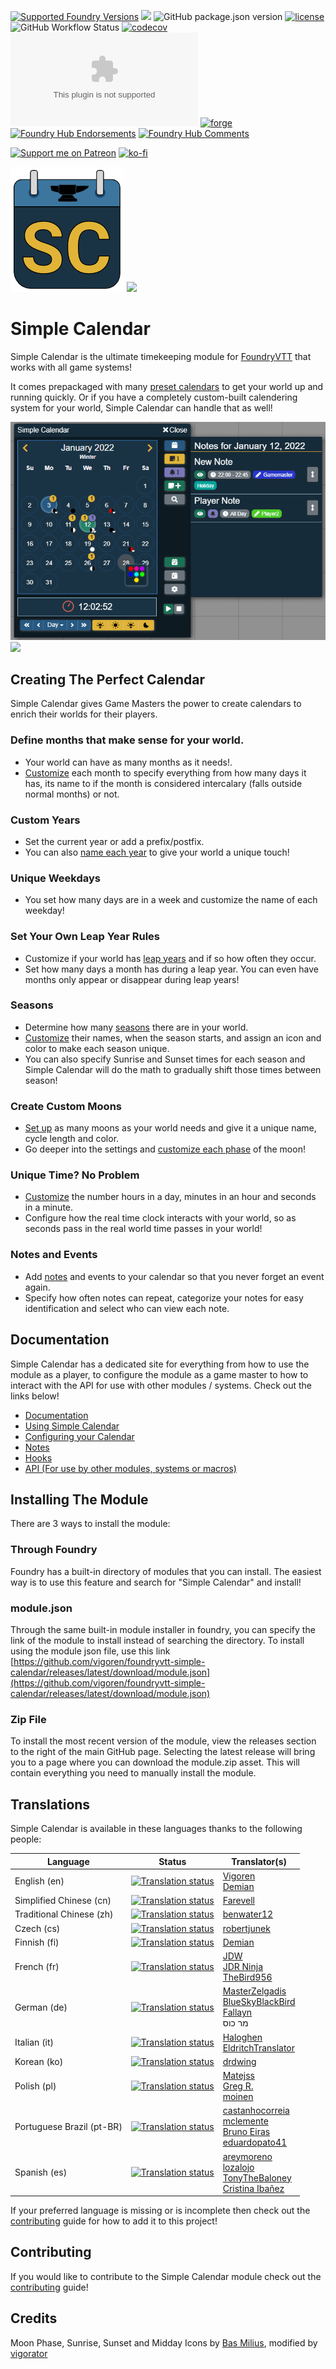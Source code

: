 [![Supported Foundry Versions](https://img.shields.io/endpoint?url=https://foundryshields.com/version?url=https://github.com/vigoren/foundryvtt-simple-calendar/releases/latest/download/module.json)](https://foundryvtt.com/releases/)
![](https://img.shields.io/endpoint?url=https%3A%2F%2Ffoundryshields.com%2Fsystem%3FnameType%3Dfull%26showVersion%3D1%26url%3Dhttps%3A%2F%2Fraw.githubusercontent.com%2Fvigoren%2Ffoundryvtt-simple-calendar%2Fmain%2Fsrc%2Fmodule.json)
![GitHub package.json version](https://img.shields.io/github/package-json/v/vigoren/foundryvtt-simple-calendar)
[![license](https://img.shields.io/badge/license-MIT-blue)](https://github.com/vigoren/foundryvtt-simple-calendar/blob/main/LICENSE)
![GitHub Workflow Status](https://img.shields.io/github/workflow/status/vigoren/foundryvtt-simple-calendar/Node.js%20CI)
[![codecov](https://codecov.io/gh/vigoren/foundryvtt-simple-calendar/branch/main/graph/badge.svg?token=43TJ117WP1)](https://codecov.io/gh/vigoren/foundryvtt-simple-calendar)
[![GitHub release (latest by date)](https://img.shields.io/github/downloads/vigoren/foundryvtt-simple-calendar/latest/module.zip)](https://github.com/vigoren/foundryvtt-simple-calendar/releases/latest)
[![forge](https://img.shields.io/badge/dynamic/json?label=Forge%20Installs&query=package.installs&suffix=%&url=https://forge-vtt.com/api/bazaar/package/foundryvtt-simple-calendar&colorB=3d8b41)](https://forge-vtt.com/bazaar#package=foundryvtt-simple-calendar)
[![Foundry Hub Endorsements](https://img.shields.io/endpoint?logoColor=white&url=https://www.foundryvtt-hub.com/wp-json/hubapi/v1/package/foundryvtt-simple-calendar/shield/endorsements)](https://www.foundryvtt-hub.com/package/foundryvtt-simple-calendar/)
[![Foundry Hub Comments](https://img.shields.io/endpoint?logoColor=white&url=https://www.foundryvtt-hub.com/wp-json/hubapi/v1/package/foundryvtt-simple-calendar/shield/comments)](https://www.foundryvtt-hub.com/package/foundryvtt-simple-calendar/)

[![Support me on Patreon](https://img.shields.io/endpoint.svg?url=https%3A%2F%2Fshieldsio-patreon.vercel.app%2Fapi%3Fusername%3Dvigorator%26type%3Dpatrons&style=flat)](https://patreon.com/vigorator)
[![ko-fi](https://img.shields.io/badge/%20-Support%20me%20on%20Ko--fi-%23FF5E5B?style=flat&logo=ko-fi&logoColor=white)](https://ko-fi.com/A0A546HOX)

![](./docs/images/logo.png)
![](media://logo.png)

# Simple Calendar 

Simple Calendar is the ultimate timekeeping module for [FoundryVTT](https://foundryvtt.com/) that works with all game systems!

It comes prepackaged with many [preset calendars](https://simplecalendar.info/pages/docs/calendar-configuration/quick-setup.html) to get your world up and running quickly. Or if you have a completely custom-built calendering system for your world, Simple Calendar can handle that as well!

![](./docs/images/sc-v2-themes.gif)
![](media://sc-v2-themes.gif)

## Creating The Perfect Calendar

Simple Calendar gives Game Masters the power to create calendars to enrich their worlds for their players.

### Define months that make sense for your world. 

* Your world can have as many months as it needs!.
* [Customize](https://simplecalendar.info/pages/docs/calendar-configuration/month-settings.html) each month to specify everything from how many days it has, its name to if the month is considered intercalary (falls outside normal months) or not.

### Custom Years

* Set the current year or add a prefix/postfix.
* You can also [name each year](https://simplecalendar.info/pages/docs/calendar-configuration/year-settings.html#year-names) to give your world a unique touch!

### Unique Weekdays

* You set how many days are in a week and customize the name of each weekday!

### Set Your Own Leap Year Rules

* Customize if your world has [leap years](https://simplecalendar.info/pages/docs/calendar-configuration/leap-year-settings.html) and if so how often they occur.
* Set how many days a month has during a leap year. You can even have months only appear or disappear during leap years!

### Seasons

* Determine how many [seasons](https://simplecalendar.info/pages/docs/calendar-configuration/season-settings.html) there are in your world.
* [Customize](https://simplecalendar.info/pages/docs/calendar-configuration/season-settings.html) their names, when the season starts, and assign an icon and color to make each season unique.
* You can also specify Sunrise and Sunset times for each season and Simple Calendar will do the math to gradually shift those times between season!

### Create Custom Moons

* [Set up](https://simplecalendar.info/pages/docs/calendar-configuration/moon-settings.html) as many moons as your world needs and give it a unique name, cycle length and color.
* Go deeper into the settings and [customize each phase](https://simplecalendar.info/pages/docs/calendar-configuration/moon-settings.html#phases) of the moon!

### Unique Time? No Problem

* [Customize](https://simplecalendar.info/pages/docs/calendar-configuration/time-settings.html) the number hours in a day, minutes in an hour and seconds in a minute.
* Configure how the real time clock interacts with your world, so as seconds pass in the real world time passes in your world!

### Notes and Events 

* Add [notes](https://simplecalendar.info/pages/docs/using-sc/notes.html) and events to your calendar so that you never forget an event again.
* Specify how often notes can repeat, categorize your notes for easy identification and select who can view each note.

## Documentation

Simple Calendar has a dedicated site for everything from how to use the module as a player, to configure the module as a game master to how to interact with the API for use with other modules / systems. Check out the links below!

- [Documentation](https://simplecalendar.info/index.html)
- [Using Simple Calendar](https://simplecalendar.info/pages/docs/using-sc/index/index.html)
- [Configuring your Calendar](https://simplecalendar.info/pages/docs/calendar-configuration/index/index.html)
- [Notes](https://simplecalendar.info/pages/docs/using-sc/notes.html)
- [Hooks](https://simplecalendar.info/modules/SimpleCalendar.Hooks.html)
- [API (For use by other modules, systems or macros)](https://simplecalendar.info/modules/SimpleCalendar.api.html)

## Installing The Module

There are 3 ways to install the module:

### Through Foundry

Foundry has a built-in directory of modules that you can install. The easiest way is to use this feature and search for "Simple Calendar" and install!

### module.json

Through the same built-in module installer in foundry, you can specify the link of the module to install instead of searching the directory. To install using the module json file, use this link [https://github.com/vigoren/foundryvtt-simple-calendar/releases/latest/download/module.json](https://github.com/vigoren/foundryvtt-simple-calendar/releases/latest/download/module.json)

### Zip File

To install the most recent version of the module, view the releases section to the right of the main GitHub page. 
Selecting the latest release will bring you to a page where you can download the module.zip asset. This will contain everything you need to manually install the module.

## Translations

Simple Calendar is available in these languages thanks to the following people:

| Language                  | Status                                                                                                                                                                             | Translator(s)                                                                                                                                                                                                                                                                   |
|---------------------------|------------------------------------------------------------------------------------------------------------------------------------------------------------------------------------|---------------------------------------------------------------------------------------------------------------------------------------------------------------------------------------------------------------------------------------------------------------------------------|
| English (en)              | [![Translation status](https://weblate.foundryvtt-hub.com/widgets/simple-calendar/en/main/svg-badge.svg)](https://weblate.foundryvtt-hub.com/engage/simple-calendar/en/)           | [Vigoren](https://github.com/vigoren) <br/> [Demian](https://weblate.foundryvtt-hub.com/user/Demian/)                                                                                                                                                                           |
| Simplified Chinese (cn)   | [![Translation status](https://weblate.foundryvtt-hub.com/widgets/simple-calendar/zh_Hans/svg-badge.svg)](https://weblate.foundryvtt-hub.com/engage/simple-calendar/zh_Hans/)      | [Farevell](https://github.com/Farevell)                                                                                                                                                                                                                                         |
| Traditional Chinese (zh)  | [![Translation status](https://weblate.foundryvtt-hub.com/widgets/simple-calendar/zh_Hant/main/svg-badge.svg)](https://weblate.foundryvtt-hub.com/engage/simple-calendar/zh_Hant/) | [benwater12](https://github.com/benwater12)                                                                                                                                                                                                                                     |
| Czech (cs)                | [![Translation status](https://weblate.foundryvtt-hub.com/widgets/simple-calendar/cs/main/svg-badge.svg)](https://weblate.foundryvtt-hub.com/engage/simple-calendar/cs/)           | [robertjunek](https://github.com/robertjunek)                                                                                                                                                                                                                                   |
| Finnish (fi)              | [![Translation status](https://weblate.foundryvtt-hub.com/widgets/simple-calendar/fi/main/svg-badge.svg)](https://weblate.foundryvtt-hub.com/engage/simple-calendar/fi/)           | [Demian](https://weblate.foundryvtt-hub.com/user/Demian/)                                                                                                                                                                                                                       |
| French (fr)               | [![Translation status](https://weblate.foundryvtt-hub.com/widgets/simple-calendar/fr/main/svg-badge.svg)](https://weblate.foundryvtt-hub.com/engage/simple-calendar/fr/)           | [JDW](https://weblate.foundryvtt-hub.com/user/JDW/)<br/>[JDR Ninja](https://github.com/JDR-Ninja) <br/> [TheBird956](https://github.com/TheBird956)                                                                                                                             |
| German (de)               | [![Translation status](https://weblate.foundryvtt-hub.com/widgets/simple-calendar/de/main/svg-badge.svg)](https://weblate.foundryvtt-hub.com/engage/simple-calendar/de/)           | [MasterZelgadis](https://github.com/MasterZelgadis) <br/> [BlueSkyBlackBird](https://github.com/BlueSkyBlackBird) <br/> [Fallayn](https://github.com/Fallayn) <br/> מר כוס                                                                                                      |
| Italian (it)              | [![Translation status](https://weblate.foundryvtt-hub.com/widgets/simple-calendar/it/main/svg-badge.svg)](https://weblate.foundryvtt-hub.com/engage/simple-calendar/it/)           | [Haloghen](https://github.com/Haloghen) <br/> [EldritchTranslator](https://weblate.foundryvtt-hub.com/user/EldritchTranslator/)                                                                                                                                                 |
| Korean (ko)               | [![Translation status](https://weblate.foundryvtt-hub.com/widgets/simple-calendar/ko/main/svg-badge.svg)](https://weblate.foundryvtt-hub.com/engage/simple-calendar/ko/)           | [drdwing](https://github.com/drdwing)                                                                                                                                                                                                                                           |
| Polish (pl)               | [![Translation status](https://weblate.foundryvtt-hub.com/widgets/simple-calendar/pl/main/svg-badge.svg)](https://weblate.foundryvtt-hub.com/engage/simple-calendar/pl/)           | [Matejss](https://weblate.foundryvtt-hub.com/user/matejss/)<br/>[Greg R.](https://weblate.foundryvtt-hub.com/user/gbursson/) <br/> [moinen](https://weblate.foundryvtt-hub.com/user/moinen/)                                                                                    |
| Portuguese Brazil (pt-BR) | [![Translation status](https://weblate.foundryvtt-hub.com/widgets/simple-calendar/pt_BR/main/svg-badge.svg)](https://weblate.foundryvtt-hub.com/engage/simple-calendar/pt_BR/)     | [castanhocorreia](https://github.com/castanhocorreia)<br/> [mclemente](https://weblate.foundryvtt-hub.com/user/mclemente/) <br/> [Bruno Eiras](https://weblate.foundryvtt-hub.com/user/Beur1998/) <br/> [eduardopato41](https://weblate.foundryvtt-hub.com/user/eduardopato41/) | 
| Spanish (es)              | [![Translation status](https://weblate.foundryvtt-hub.com/widgets/simple-calendar/es/main/svg-badge.svg)](https://weblate.foundryvtt-hub.com/engage/simple-calendar/es/)           | [areymoreno](https://github.com/areymoreno) <br/> [lozalojo](https://github.com/lozalojo) <br/> [TonyTheBaloney](https://weblate.foundryvtt-hub.com/user/TonyTheBaloney/) <br/> [Cristina Ibañez](https://weblate.foundryvtt-hub.com/user/bolsacris/)                           |


If your preferred language is missing or is incomplete then check out the [contributing](./CONTRIBUTING.md) guide for how to add it to this project!

## Contributing

If you would like to contribute to the Simple Calendar module check out the [contributing](./CONTRIBUTING.md) guide!

## Credits

Moon Phase, Sunrise, Sunset and Midday Icons by [Bas Milius](https://github.com/basmilius/weather-icons), modified by [vigorator](https://github.com/vigoren)
